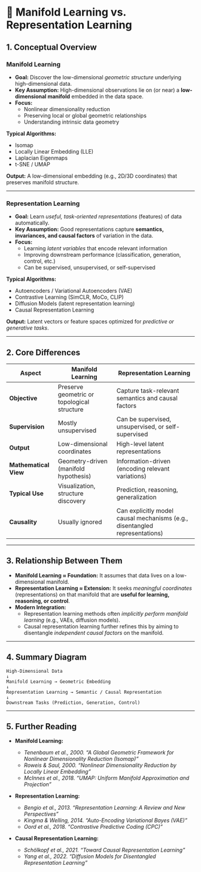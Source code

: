 # 📘 Manifold Learning vs. Representation Learning

## 1. Conceptual Overview

### **Manifold Learning**
- **Goal:** Discover the low-dimensional *geometric structure* underlying high-dimensional data.  
- **Key Assumption:** High-dimensional observations lie on (or near) a **low-dimensional manifold** embedded in the data space.  
- **Focus:**  
  - Nonlinear dimensionality reduction  
  - Preserving local or global geometric relationships  
  - Understanding intrinsic data geometry  

**Typical Algorithms:**
- Isomap  
- Locally Linear Embedding (LLE)  
- Laplacian Eigenmaps  
- t-SNE / UMAP  

**Output:** A low-dimensional embedding (e.g., 2D/3D coordinates) that preserves manifold structure.  

---

### **Representation Learning**
- **Goal:** Learn *useful, task-oriented representations* (features) of data automatically.  
- **Key Assumption:** Good representations capture **semantics, invariances, and causal factors** of variation in the data.  
- **Focus:**  
  - Learning *latent variables* that encode relevant information  
  - Improving downstream performance (classification, generation, control, etc.)  
  - Can be supervised, unsupervised, or self-supervised  

**Typical Algorithms:**
- Autoencoders / Variational Autoencoders (VAE)  
- Contrastive Learning (SimCLR, MoCo, CLIP)  
- Diffusion Models (latent representation learning)  
- Causal Representation Learning  

**Output:** Latent vectors or feature spaces optimized for *predictive or generative tasks*.  

---

## 2. Core Differences

| Aspect | **Manifold Learning** | **Representation Learning** |
|--------|------------------------|------------------------------|
| **Objective** | Preserve geometric or topological structure | Capture task-relevant semantics and causal factors |
| **Supervision** | Mostly unsupervised | Can be supervised, unsupervised, or self-supervised |
| **Output** | Low-dimensional coordinates | High-level latent representations |
| **Mathematical View** | Geometry-driven (manifold hypothesis) | Information-driven (encoding relevant variations) |
| **Typical Use** | Visualization, structure discovery | Prediction, reasoning, generalization |
| **Causality** | Usually ignored | Can explicitly model causal mechanisms (e.g., disentangled representations) |

---

## 3. Relationship Between Them

- **Manifold Learning ≈ Foundation:** It assumes that data lives on a low-dimensional manifold.  
- **Representation Learning ≈ Extension:** It seeks *meaningful coordinates* (representations) on that manifold that are **useful for learning, reasoning, or control**.  
- **Modern Integration:**  
  - Representation learning methods often *implicitly perform manifold learning* (e.g., VAEs, diffusion models).  
  - Causal representation learning further refines this by aiming to disentangle *independent causal factors* on the manifold.

---

## 4. Summary Diagram

```
High-Dimensional Data
↓
Manifold Learning → Geometric Embedding
↓
Representation Learning → Semantic / Causal Representation
↓
Downstream Tasks (Prediction, Generation, Control)
```


---

## 5. Further Reading
- **Manifold Learning:**
  - *Tenenbaum et al., 2000. “A Global Geometric Framework for Nonlinear Dimensionality Reduction (Isomap)”*
  - *Roweis & Saul, 2000. “Nonlinear Dimensionality Reduction by Locally Linear Embedding”*
  - *McInnes et al., 2018. “UMAP: Uniform Manifold Approximation and Projection”*

- **Representation Learning:**
  - *Bengio et al., 2013. “Representation Learning: A Review and New Perspectives”*
  - *Kingma & Welling, 2014. “Auto-Encoding Variational Bayes (VAE)”*
  - *Oord et al., 2018. “Contrastive Predictive Coding (CPC)”*

- **Causal Representation Learning:**
  - *Schölkopf et al., 2021. “Toward Causal Representation Learning”*
  - *Yang et al., 2022. “Diffusion Models for Disentangled Representation Learning”*
